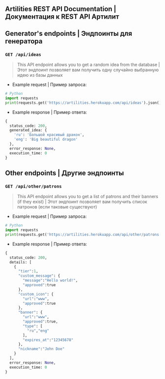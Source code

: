 ## Artilities REST API Documentation | Документация к REST API Артилит
## Generator's endpoints | Эндпоинты для генератора
### `GET /api/ideas`
> This API endpoint allows you to get a random idea from the database | Этот эндпоинт позволяет вам получить одну случайно выбранную идею из базы данных
- Example request | Пример запроса:
```py
# Python
import requests
print(requests.get('https://artilities.herokuapp.com/api/ideas').json())
```
- Example response | Пример ответа:
```py
{
  status_code: 200, 
  generated_idea: {
    'ru': 'Большой красивый дракон',
    'eng': 'Big beautiful dragon'
  },
  error_response: None,
  execution_time: 0
}
```

## Other endpoints | Другие эндпоинты
### `GET /api/other/patrons`
> This API endpoint allows you to get a list of patrons and their banners (if they exist) | Этот эндпоинт позволяет вам получить список патронов (если таковые существуют)
- Example request | Пример запроса:
```py
# Python
import requests
print(requests.get('https://artilities.herokuapp.com/api/other/patrons').json())
```
- Example response | Пример ответа:
```py
{
  status_code: 200,
  details: [
    {
      "tier":1,
      "custom_message": {
        "message":"Hello world!",
        "approved":true
      },
      "custom_icon": {
        "url":"www",
        "approved":true
      },
      "banner": {
        "url":"www",
        "approved":true,
        "type": [
          "ru","eng"
        ],
        "expires_at":"12345678"
      },
      "nickname":"John Doe"
    }
  ],
  error_response: None,
  execution_time: 0
}
```
